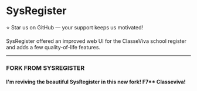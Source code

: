 # SysRegister

⭐ Star us on GitHub — your support keeps us motivated!

SysRegister offered an improved web UI for the ClasseViva school register and adds a few quality-of-life features.

---

### FORK FROM SYSREGISTER
#### I'm reviving the beautiful SysRegister in this new fork! F7** Classeviva!
